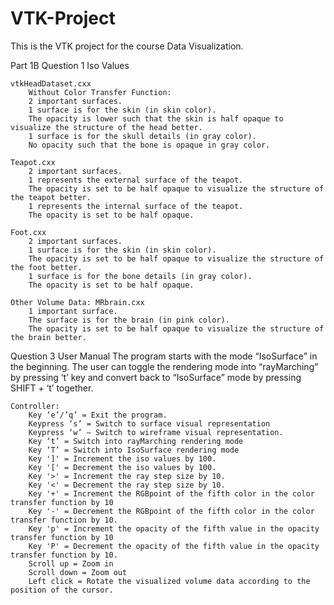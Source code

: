 # VTK-Project
This is the VTK project for the course Data Visualization. 

Part 1B
Question 1 Iso Values

    vtkHeadDataset.cxx
        Without Color Transfer Function:
        2 important surfaces.
        1 surface is for the skin (in skin color).
        The opacity is lower such that the skin is half opaque to visualize the structure of the head better.
        1 surface is for the skull details (in gray color).
        No opacity such that the bone is opaque in gray color.

    Teapot.cxx
        2 important surfaces.
        1 represents the external surface of the teapot.
        The opacity is set to be half opaque to visualize the structure of the teapot better.
        1 represents the internal surface of the teapot.
        The opacity is set to be half opaque.

    Foot.cxx
        2 important surfaces.
        1 surface is for the skin (in skin color).
        The opacity is set to be half opaque to visualize the structure of the foot better.
        1 surface is for the bone details (in gray color).
        The opacity is set to be half opaque.

    Other Volume Data: MRbrain.cxx
        1 important surface.
        The surface is for the brain (in pink color).
        The opacity is set to be half opaque to visualize the structure of the brain better.

Question 3 User Manual
    The program starts with the mode “IsoSurface” in the beginning. The user can toggle the rendering mode into “rayMarching” by pressing ‘t’ key and convert back to “IsoSurface” mode by pressing SHIFT + ‘t’ together. 

    Controller:
        Key ‘e’/’q’ = Exit the program.
        Keypress ‘s’ = Switch to surface visual representation
        Keypress ‘w’ – Switch to wireframe visual representation.
        Key ‘t’ = Switch into rayMarching rendering mode
        Key ‘T’ = Switch into IsoSurface rendering mode
        Key ']' = Increment the iso values by 100.
        Key '[' = Decrement the iso values by 100.
        Key '>' = Increment the ray step size by 10.
        Key '<' = Decrement the ray step size by 10.
        Key '+' = Increment the RGBpoint of the fifth color in the color transfer function by 10
        Key '-' = Decrement the RGBpoint of the fifth color in the color transfer function by 10.
        Key 'p' = Increment the opacity of the fifth value in the opacity transfer function by 10
        Key 'P' = Decrement the opacity of the fifth value in the opacity transfer function by 10.
        Scroll up = Zoom in
        Scroll down = Zoom out
        Left click = Rotate the visualized volume data according to the position of the cursor.

